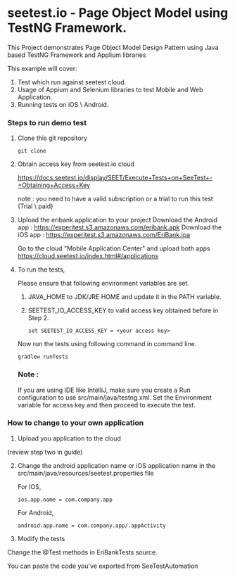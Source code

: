 # seetest.io - Page Object Model using TestNG Framework.

This Project demonstrates Page Object Model Design Pattern using Java based TestNG Framework and Applium libraries

This example will cover:

1. Test which run against seetest cloud.
2. Usage of Appium and Selenium libraries to test Mobile and Web Application.
3. Running tests on iOS \ Android.

### Steps to run demo test

1. Clone this git repository

	```
	git clone 
	```

2. Obtain access key from seetest.io cloud

    https://docs.seetest.io/display/SEET/Execute+Tests+on+SeeTest+-+Obtaining+Access+Key

    note :  you need to have a valid subscription or a trial to run this test (Trial \ paid)

3. Upload the eribank application to your project
    Download the Android app : https://experitest.s3.amazonaws.com/eribank.apk
    Download the iOS app : https://experitest.s3.amazonaws.com/EriBank.ipa

    Go to the cloud "Mobile Application Center" and upload both apps 
    https://cloud.seetest.io/index.html#/applications

4. To run the tests,
    
    Please ensure that following environment variables are set.

    1. JAVA_HOME to JDK/JRE HOME and update it in the PATH variable.
    2. SEETEST_IO_ACCESS_KEY to valid access key obtained before in Step 2.

        ```
	    set SEETEST_IO_ACCESS_KEY = <your access key>
	    ```

    Now run the tests using following command in command line.
    
	```
	gradlew runTests
	```
    
    ### Note : 
    If you are using IDE like IntelliJ, make sure you create a Run configuration to use src/main/java/testng.xml.
    Set the Environment variable for access key and then proceed to execute the test.

### How to change to your own application

1. Upload you application to the cloud

(review step two in guide)

2. Change the android application name or iOS application name in the src/main/java/resources/seetest.properties file

    For IOS,
    
	```
	ios.app.name = com.company.app
	``` 
    
    For Android,
    
    ```
    android.app.name = com.company.app/.appActivity
    ```

3. Modify the tests

Change the @Test methods in EriBankTests source.

You can paste the code you've exported from SeeTestAutomation

